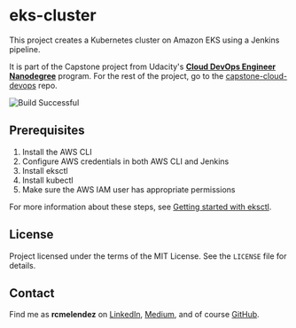 # eks-cluster

This project creates a Kubernetes cluster on Amazon EKS using a Jenkins 
pipeline. 

It is part of the Capstone project from Udacity's __[Cloud DevOps Engineer
Nanodegree](https://www.udacity.com/course/cloud-dev-ops-nanodegree--nd9991)__ 
program. For the rest of the project, go to the [capstone-cloud-devops](https://github.com/rcmelendez/capstone-cloud-devops) repo.

![Build Successful](https://bastion-roberto.s3.us-east-2.amazonaws.com/eks-cluster.png)


## Prerequisites

1. Install the AWS CLI
2. Configure AWS credentials in both AWS CLI and Jenkins
3. Install eksctl
4. Install kubectl
5. Make sure the AWS IAM user has appropriate permissions

For more information about these steps, see [Getting started with eksctl](https://docs.aws.amazon.com/eks/latest/userguide/getting-started-eksctl.html).


## License
Project licensed under the terms of the MIT License. See the `LICENSE` file for details.


## Contact
Find me as __rcmelendez__ on [LinkedIn](https://www.linkedin.com/in/rcmelendez/), 
[Medium](https://medium.com/@rcmelendez), and of course [GitHub](https://github.com/rcmelendez/).

